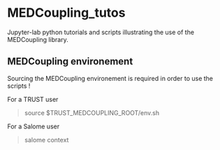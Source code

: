 # MEDCoupling_tutos

Jupyter-lab python tutorials and scripts illustrating the use of the MEDCoupling library. 

## MEDCoupling environement

Sourcing the MEDCoupling environement is required in order to use the scripts !

For a TRUST user
> source $TRUST_MEDCOUPLING_ROOT/env.sh

For a Salome user
> salome context
 
